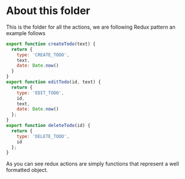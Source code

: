 # About this folder
This is the folder for all the actions, we are following Redux pattern
an example follows

```javascript
export function createTodo(text) {
  return {
    type: 'CREATE_TODO',
    text,
    date: Date.now()
  }
}
export function editTodo(id, text) {
  return {
    type: 'EDIT_TODO',
    id,
    text,
    date: Date.now()
  };
}
export function deleteTodo(id) {
  return {
    type: 'DELETE_TODO',
    id
  };
}
```

As you can see redux actions are simply functions that represent a
well formatted object.
